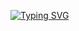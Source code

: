 [![Typing SVG](https://readme-typing-svg.demolab.com/?lines=Hey!!;I'm+Fayaz+Faizal)](https://git.io/typing-svg)
